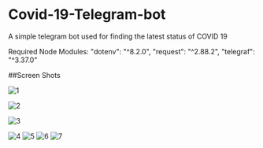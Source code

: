 # Covid-19-Telegram-bot
A simple telegram bot used for finding the latest status of COVID 19


Required Node Modules: 
    "dotenv": "^8.2.0",
    "request": "^2.88.2",
    "telegraf": "^3.37.0"

##Screen Shots

![1](https://user-images.githubusercontent.com/17185722/79391181-129a7100-7f3f-11ea-8d96-25e04877c340.jpg)

![2](https://user-images.githubusercontent.com/17185722/79391225-26de6e00-7f3f-11ea-9a83-a7b542354c29.jpg)

![3](https://user-images.githubusercontent.com/17185722/79391248-32319980-7f3f-11ea-9c94-44887092b840.jpg)

![4](https://user-images.githubusercontent.com/17185722/79391265-3bbb0180-7f3f-11ea-928d-5377be7f2604.jpg)
![5](https://user-images.githubusercontent.com/17185722/79391267-3c539800-7f3f-11ea-8e94-1687cf62abc1.jpg)
![6](https://user-images.githubusercontent.com/17185722/79391269-3cec2e80-7f3f-11ea-914f-7758b5d58875.jpg)
![7](https://user-images.githubusercontent.com/17185722/79391270-3cec2e80-7f3f-11ea-86b1-16360bb3717f.jpg)

